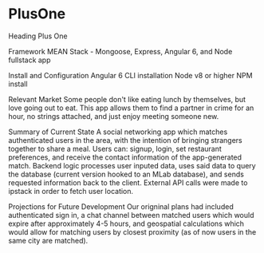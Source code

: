 # PlusOne
Heading
Plus One

Framework
MEAN Stack - Mongoose, Express, Angular 6, and Node fullstack app

Install and Configuration
Angular 6 CLI installation
Node v8 or higher
NPM install

Relevant Market
Some people don't like eating lunch by themselves, but love going out to eat. This app allows them to find a partner in crime for an hour, no strings attached, and just enjoy meeting someone new.

Summary of Current State
A social networking app which matches authenticated users in the area, with the intention of bringing strangers together to share a meal. Users can: signup, login, set restaurant preferences, and receive the contact information of the app-generated match. Backend logic processes user inputed data, uses said data to query the database (current version hooked to an MLab database), and sends requested information back to the client. External API calls were made to ipstack in order to fetch user location.

Projections for Future Development
Our origninal plans had included authenticated sign in, a chat channel between matched users which would expire after approximately 4-5 hours, and geospatial calculations which would allow for matching users by closest proximity (as of now users in the same city are matched).

